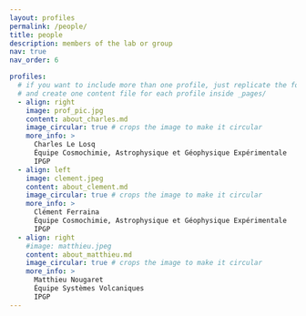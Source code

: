 ```yaml
---
layout: profiles
permalink: /people/
title: people
description: members of the lab or group
nav: true
nav_order: 6

profiles:
  # if you want to include more than one profile, just replicate the following block
  # and create one content file for each profile inside _pages/
  - align: right
    image: prof_pic.jpg
    content: about_charles.md
    image_circular: true # crops the image to make it circular
    more_info: >
      Charles Le Losq
      Équipe Cosmochimie, Astrophysique et Géophysique Expérimentale
      IPGP
  - align: left
    image: clement.jpeg
    content: about_clement.md
    image_circular: true # crops the image to make it circular
    more_info: >
      Clément Ferraina
      Équipe Cosmochimie, Astrophysique et Géophysique Expérimentale
      IPGP
  - align: right
    #image: matthieu.jpeg
    content: about_matthieu.md
    image_circular: true # crops the image to make it circular
    more_info: >
      Matthieu Nougaret
      Équipe Systèmes Volcaniques
      IPGP
---
```

